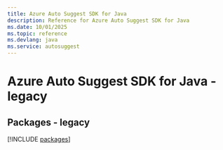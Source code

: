 ```yaml
---
title: Azure Auto Suggest SDK for Java
description: Reference for Azure Auto Suggest SDK for Java
ms.date: 10/01/2025
ms.topic: reference
ms.devlang: java
ms.service: autosuggest
---
```

# Azure Auto Suggest SDK for Java - legacy
## Packages - legacy
[!INCLUDE [packages](auto-suggest-index.md)]